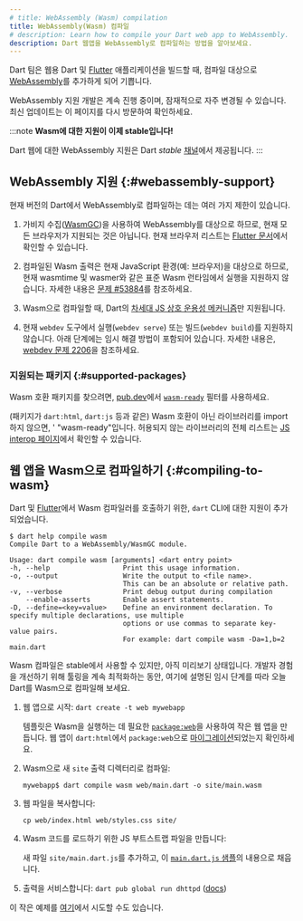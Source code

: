 ```yaml
---
# title: WebAssembly (Wasm) compilation
title: WebAssembly(Wasm) 컴파일
# description: Learn how to compile your Dart web app to WebAssembly.
description: Dart 웹앱을 WebAssembly로 컴파일하는 방법을 알아보세요.
---
```


Dart 팀은 웹용 Dart 및 [Flutter][] 애플리케이션을 빌드할 때, 
컴파일 대상으로 [WebAssembly](https://webassembly.org/)를 추가하게 되어 기쁩니다.

WebAssembly 지원 개발은 계속 진행 중이며, 잠재적으로 자주 변경될 수 있습니다. 
최신 업데이트는 이 페이지를 다시 방문하여 확인하세요.

:::note
**Wasm에 대한 지원이 이제 stable입니다!**

Dart 웹에 대한 WebAssembly 지원은 Dart *stable* [채널](/get-dart#release-channels)에서 제공됩니다.
:::

## WebAssembly 지원 {:#webassembly-support}

현재 버전의 Dart에서 WebAssembly로 컴파일하는 데는 여러 가지 제한이 있습니다.

1. 가비지 수집([WasmGC][])을 사용하여 WebAssembly를 대상으로 하므로, 
   현재 모든 브라우저가 지원되는 것은 아닙니다. 
   현재 브라우저 리스트는 [Flutter 문서][Flutter]에서 확인할 수 있습니다.

2. 컴파일된 Wasm 출력은 현재 JavaScript 환경(예: 브라우저)을 대상으로 하므로, 
   현재 wasmtime 및 wasmer와 같은 표준 Wasm 런타임에서 실행을 지원하지 않습니다. 
   자세한 내용은 [문제 #53884]({{site.repo.dart.sdk}}/issues/53884)를 참조하세요.

3. Wasm으로 컴파일할 때, 
   Dart의 [차세대 JS 상호 운용성 메커니즘](/interop/js-interop/)만 지원됩니다.

4. 현재 `webdev` 도구에서 실행(`webdev serve`) 또는 빌드(`webdev build`)를 지원하지 않습니다. 
   아래 단계에는 임시 해결 방법이 포함되어 있습니다. 
   자세한 내용은, [webdev 문제 2206]({{site.repo.dart.org}}/webdev/issues/2296)을 참조하세요.

### 지원되는 패키지 {:#supported-packages}

Wasm 호환 패키지를 찾으려면, [pub.dev][]에서 [`wasm-ready`][] 필터를 사용하세요.

(패키지가 `dart:html`, `dart:js` 등과 같은) Wasm 호환이 아닌 라이브러리를 import 하지 않으면, '
"wasm-ready"입니다. 
허용되지 않는 라이브러리의 전체 리스트는 [JS interop 페이지](/interop/js-interop/#next-generation-js-interop)에서 확인할 수 있습니다.

[`wasm-ready`]: {{site.pub-pkg}}?q=is%3Awasm-ready
[pub.dev]: {{site.pub}}

## 웹 앱을 Wasm으로 컴파일하기 {:#compiling-to-wasm}

Dart 및 [Flutter][]에서 Wasm 컴파일러를 호출하기 위한, `dart` CLI에 대한 지원이 추가되었습니다.

```console
$ dart help compile wasm
Compile Dart to a WebAssembly/WasmGC module.

Usage: dart compile wasm [arguments] <dart entry point>
-h, --help                  Print this usage information.
-o, --output                Write the output to <file name>.
                            This can be an absolute or relative path.
-v, --verbose               Print debug output during compilation
    --enable-asserts        Enable assert statements.
-D, --define=<key=value>    Define an environment declaration. To specify multiple declarations, use multiple
                            options or use commas to separate key-value pairs.
                            For example: dart compile wasm -Da=1,b=2 main.dart
```

Wasm 컴파일은 stable에서 사용할 수 있지만, 아직 미리보기 상태입니다. 
개발자 경험을 개선하기 위해 툴링을 계속 최적화하는 동안, 
여기에 설명된 임시 단계를 따라 오늘 Dart를 Wasm으로 컴파일해 보세요.

1. 웹 앱으로 시작: `dart create -t ​​web mywebapp`

   템플릿은 Wasm을 실행하는 데 필요한 [`package:web`][]을 사용하여 작은 웹 앱을 만듭니다. 
   웹 앱이 `dart:html`에서 `package:web`으로 [마이그레이션][migrated]되었는지 확인하세요.

2. Wasm으로 새 `site` 출력 디렉터리로 컴파일: 
   
   `mywebapp$ dart compile wasm web/main.dart -o site/main.wasm`

3. 웹 파일을 복사합니다: 
   
   `cp web/index.html web/styles.css site/`

4. Wasm 코드를 로드하기 위한 JS 부트스트랩 파일을 만듭니다:

   새 파일 `site/main.dart.js`를 추가하고, 
   이 [`main.dart.js` 샘플](https://gist.github.com/mit-mit/0fcb1247a9444b0cadf611aa5fc6f32e)의 내용으로 채웁니다.

5. 출력을 서비스합니다: `dart pub global run dhttpd` ([docs][dhttpd])

이 작은 예제를 [여기](https://github.com/mit-mit/sandbox)에서 시도할 수도 있습니다.

[WasmGC]: https://developer.chrome.com/blog/wasmgc/
[Flutter]: {{site.flutter}}/wasm
[`package:web`]: {{site.pub-pkg}}/web
[`dart:js_interop`]: {{site.dart.api}}/{{site.dart.sdk.channel}}/dart-js_interop 
[migrated]: /interop/js-interop/package-web/
[dhttpd]: {{site.pub-pkg}}/dhttpd
